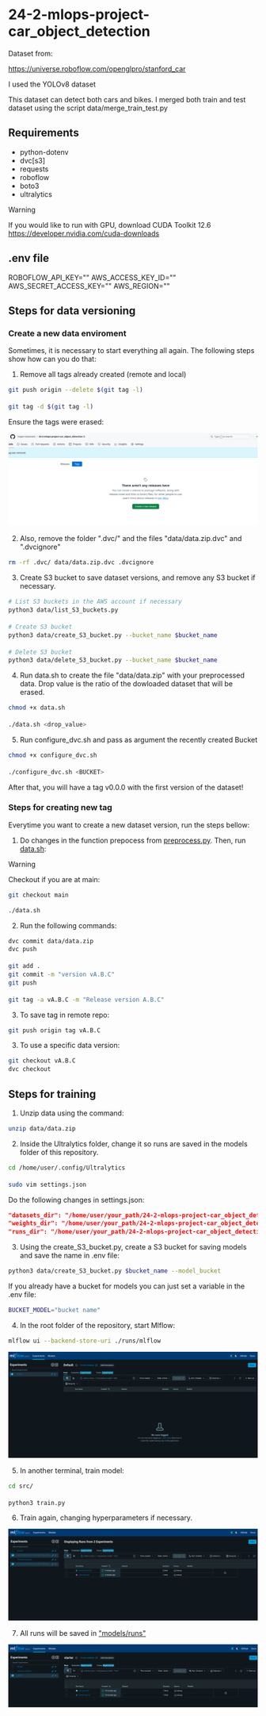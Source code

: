 # 24-2-mlops-project-car_object_detection

Dataset from:

https://universe.roboflow.com/openglpro/stanford_car

I used the YOLOv8 dataset

This dataset can detect both cars and bikes. I merged both train and test dataset using the script data/merge_train_test.py

## Requirements
- python-dotenv
- dvc[s3]
- requests
- roboflow
- boto3
- ultralytics

> [!WARNING]
> If you would like to run with GPU, download CUDA Toolkit 12.6 https://developer.nvidia.com/cuda-downloads

## .env file
ROBOFLOW_API_KEY=""
AWS_ACCESS_KEY_ID=""
AWS_SECRET_ACCESS_KEY=""
AWS_REGION=""

## Steps for data versioning

### Create a new data enviroment

Sometimes, it is necessary to start everything all again. The following steps show how can you do that:

1. Remove all tags already created (remote and local)

```Bash
git push origin --delete $(git tag -l)

git tag -d $(git tag -l)
```

Ensure the tags were erased:

![tags_erased](./imgs/tags_erased.png)

2. Also, remove the folder ".dvc/" and the files "data/data.zip.dvc" and ".dvcignore"

```Bash
rm -rf .dvc/ data/data.zip.dvc .dvcignore
```

3. Create S3 bucket to save dataset versions, and remove any S3 bucket if necessary.

```Bash
# List S3 buckets in the AWS account if necessary
python3 data/list_S3_buckets.py

# Create S3 bucket
python3 data/create_S3_bucket.py --bucket_name $bucket_name

# Delete S3 bucket
python3 data/delete_S3_bucket.py --bucket_name $bucket_name
```

4. Run data.sh to create the file "data/data.zip" with your preprocessed data. Drop value is the ratio of the dowloaded dataset that will be erased.

```Bash
chmod +x data.sh

./data.sh <drop_value>
```

5. Run configure_dvc.sh and pass as argument the recently created Bucket

```Bash
chmod +x configure_dvc.sh

./configure_dvc.sh <BUCKET>
```

After that,  you will have a tag v0.0.0 with the first version of the dataset!

### Steps for creating new tag

Everytime you want to create a new dataset version, run the steps bellow:

1. Do changes in the function prepocess from [preprocess.py](./data/preprocess.py). Then, run [data.sh](./data.sh):

> [!WARNING]
> Checkout if you are at main:
> ```Bash
> git checkout main
> ```

```Bash
./data.sh
```

2. Run the following commands:

```Bash
dvc commit data/data.zip
dvc push

git add .
git commit -m "version vA.B.C"
git push

git tag -a vA.B.C -m "Release version A.B.C"
```

3. To save tag in remote repo:

```Bash
git push origin tag vA.B.C
```

3. To use a specific data version:

```Bash
git checkout vA.B.C
dvc checkout
```

## Steps for training

1. Unzip data using the command:

```Bash
unzip data/data.zip
```

2. Inside the Ultralytics folder, change it so runs are saved in the models folder of this repository. 

```Bash
cd /home/user/.config/Ultralytics

sudo vim settings.json
```

Do the following changes in settings.json:

```Json
"datasets_dir": "/home/user/your_path/24-2-mlops-project-car_object_detection",
"weights_dir": "/home/user/your_path/24-2-mlops-project-car_object_detection/models/weights",
"runs_dir": "/home/user/your_path/24-2-mlops-project-car_object_detection/models/runs",
```

3. Using the create_S3_bucket.py, create a S3 bucket for saving models and save the name in .env file:

```Bash
python3 data/create_S3_bucket.py $bucket_name --model_bucket
```

If you already have a bucket for models you can just set a variable in the .env file:

```Bash
BUCKET_MODEL="bucket name"
```

4. In the root folder of the repository, start Mlflow:

```Bash
mlflow ui --backend-store-uri ./runs/mlflow
```

![empty_mlfow](./imgs/empty_mlflow.png)

5. In another terminal, train model:

```Bash
cd src/

python3 train.py
```

6. Train again, changing hyperparameters if necessary.

![mlflow_working](./imgs/mlflow_working.png)

7. All runs will be saved in ["models/runs"](./models/runs/)

![mlflow_working_runs](./imgs/mlflow_working_runs.png)
